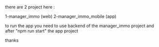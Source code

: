 there are 2 project here :

1-manager_immo (web)
2-manager_immo_mobile (app)

to run the app you need to use backend of the manager_immo project 
and after "npm run start" the app project 

thanks

